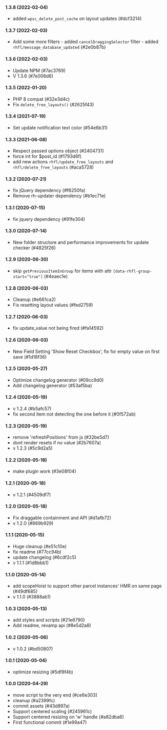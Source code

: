 #### 1.3.8 (2022-02-04)

- added `wpsc_delete_post_cache` on layout updates (#dcf3214)

#### 1.3.7 (2022-02-03)

- Add some more filters  - added `cancelDraggingSelector` filter - added `rhfl/message_database_updated` (#2e0b87b)

#### 1.3.6 (2022-02-03)

- Update NPM (#7ac3769)
- V 1.3.6 (#7e006d6)

#### 1.3.5 (2022-01-20)

- PHP 8 compat (#32e3d4c)
- Fix `delete_free_layouts()` (#2625f43)

#### 1.3.4 (2021-07-19)

- Set update notification text color (#54e6b31)

#### 1.3.3 (2021-06-08)

- Respect passed options object (#2404731)
- force int for $post_id (#1793d6f)
- add new actions `rhfl/update_free_layouts` and `rhfl/delete_free_layouts` (#aca5728)

#### 1.3.2 (2020-07-21)

- fix jQuery dependency (#f6250fa)
- Remove rh-updater dependency (#b1ec71e)

#### 1.3.1 (2020-07-15)

- fix jquery dependency (#91fe304)

#### 1.3.0 (2020-07-14)

- New folder structure and performance improvements for update checker (#4825f26)

#### 1.2.9 (2020-06-30)

- skip `getPreviousItemInGroup` for items with attr `[data-rhfl-group-start="true"]` (#4eaec1e)

#### 1.2.8 (2020-06-03)

- Cleanup (#e661ca2)
- Fix resetting layout values (#fed2759)

#### 1.2.7 (2020-06-03)

- fix update_value not being fired (#fa14592)

#### 1.2.6 (2020-06-03)

- New Field Setting 'Show Reset Checkbox', fix for empty value on first save (#1d18f36)

#### 1.2.5 (2020-05-27)

- Optimize changelog generator (#09cc9d0)
- Add changelog generator (#53af5ba)

#### 1.2.4 (2020-05-19)

- v 1.2.4 (#b5afc57)
- fix second item not detecting the one before it (#0f572ab)

#### 1.2.3 (2020-05-19)

- remove 'refreshPositions' from js (#32be5d7)
- dont render resets if no value (#2b7607a)
- v 1.2.3 (#5c9d2a5)

#### 1.2.2 (2020-05-18)

- make plugin work (#3e08f04)

#### 1.2.1 (2020-05-18)

- v 1.2.1 (#4509df7)

#### 1.2.0 (2020-05-18)

- Fix draggable containment and API (#d1afb72)
- v 1.2.0 (#869b929)

#### 1.1.1 (2020-05-15)

- Huge cleanup (#e51c10e)
- fix readme (#77cc94b)
- update changelog (#6cdf2c5)
- v 1.1.1 (#1d8bbb1)

#### 1.1.0 (2020-05-14)

- add scopeHoist to support other parcel instances'  HMR on same page (#49df685)
- v 1.1.0 (#3888ab1)

#### 1.0.3 (2020-05-13)

- add styles and scripts (#21e6790)
- Add readme, revamp api (#8e5d2a8)

#### 1.0.2 (2020-05-06)

- v 1.0.2 (#bd50807)

#### 1.0.1 (2020-05-04)

- optimize resizing (#5df8f4b)

#### 1.0.0 (2020-04-29)

- move script to the very end (#ce6e303)
- cleanup (#a2399fc)
- commit assets (#43d897a)
- Support centered scaling (#245961c)
- Support centered resizing on 'w' handle (#a82dba6)
- First functional commit (#1e99a47)

